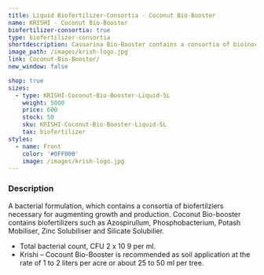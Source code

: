 ```yaml
---
title: Liquid Biofertilizer-Consortia - Coconut Bio-Booster
name: KRISHI - Coconut Bio-Booster
biofertilizer-consortia: true
type: biofertilizer-consortia
shortdescription: Casuarina Bio-Booster contains a consortia of bioinoculants
image_path: /images/krish-logo.jpg
link: Coconut-Bio-Booster/
new_window: false

shop: true
sizes:
  - type: KRISHI-Coconut-Bio-Booster-Liquid-5L
    weight: 5000
    price: 600
    stock: 50
    sku: KRISHI-Coconut-Bio-Booster-Liquid-5L
    tax: biofertilizer
styles:
  - name: Front
    color: '#0FF000'
    image: /images/krish-logo.jpg
---
```

### Description
A bacterial formulation, which contains a consortia of biofertilziers necessary for augmenting growth and production. Coconut Bio-booster contains biofertilizers such as Azospirullum, Phosphobacterium, Potash Mobiliser, Zinc Solubiliser and Silicate Solubilier. 
- Total bacterial count, CFU 2 x 10 9 per ml.
- Krishi – Cocount Bio-Booster is recommended as soil application at the rate of 1 to 2 liters per acre or about 25 to 50 ml per tree.
